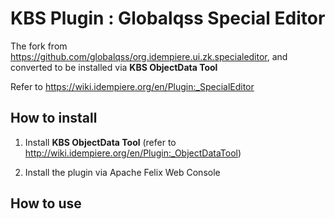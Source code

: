 # KBS Plugin : Globalqss Special Editor

The fork from https://github.com/globalqss/org.idempiere.ui.zk.specialeditor, and converted to be installed via **KBS ObjectData Tool** 

Refer to https://wiki.idempiere.org/en/Plugin:_SpecialEditor

## How to install

1. Install **KBS ObjectData Tool** (refer to http://wiki.idempiere.org/en/Plugin:_ObjectDataTool)

2. Install the plugin via Apache Felix Web Console

## How to use

